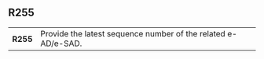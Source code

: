 ## R255
<table>
 <tr>
  <th>
   R255
  </th>
  <td>
   Provide the latest sequence number of the related e-AD/e-SAD.
  </td>
 </tr>
</table>
